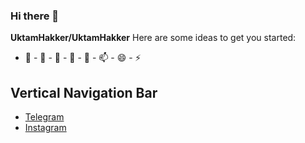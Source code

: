 ### Hi there 👋

**UktamHakker/UktamHakker**
Here are some ideas to get you started:
- 🔭 - 🌱 - 👯 - 🤔 - 💬 - 📫 - 😄 - ⚡ 
<!DOCTYPE html>
<html>
<head>
</head>
<body>

<h2>Vertical Navigation Bar</h2>

<ul>
  <li><a href="https://t.me/Alloh_yagona_va_buyuk_zotdir">Telegram</a></li>
  <li><a href="https://instagram.com/__oktam__2003__?igshid=MjljNjAzYmU=">Instagram</a></li>

</ul>

</body>
</html>


